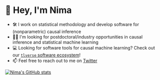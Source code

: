 # :wave: Hey, I'm Nima

- :hammer_and_wrench: I work on statistical methodology and develop software
  for (nonparametric) causal inference
- :man_technologist: I'm looking for postdoctoral/industry opportunities in
  causal inference and statistical machine learning
- :computer: Looking for software tools for causal machine learning? Check out
  our [`tlverse` software ecosystem](https://github.com/tlverse)!
- :mailbox: Feel free to reach out to me on
  [Twitter](https://twitter.com/nshejazi)
<!--
- :man_student: I'm a PhD candidate in Biostatistics at UC Berkeley
- :bust_in_silhouette: Pronouns: he/him/his
-->

[![Nima's GitHub stats](https://github-readme-stats.vercel.app/api?username=nhejazi)](https://github.com/anuraghazra/github-readme-stats)
